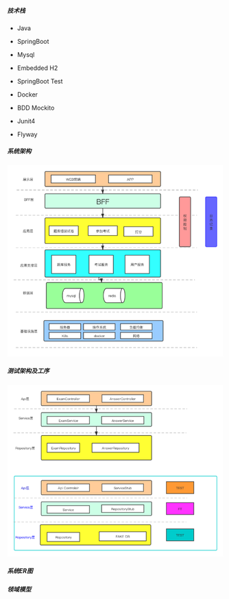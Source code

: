 ##### 技术栈

- Java

- SpringBoot

- Mysql

- Embedded H2

- SpringBoot Test

- Docker

- BDD Mockito

- Junit4

- Flyway

  

##### 系统架构

![api系统架构](images/api系统架构.png)

##### 测试架构及工序

![未命名文件](images/未命名文件.png)



##### 系统ER图




##### 领域模型





